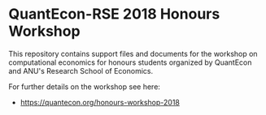 # QuantEcon-RSE 2018 Honours Workshop

This repository contains support files and documents for the 
workshop on computational economics for honours students organized by
QuantEcon and ANU's Research School of Economics.

For further details on the workshop see here:

* https://quantecon.org/honours-workshop-2018
